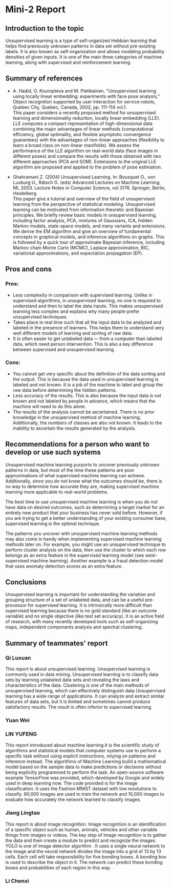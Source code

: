 # Mini-2 Report

## Introduction to the topic

Unsupervised learning is a type of self-organized Hebbian learning that helps find previously unknown patterns in data set without pre-existing labels. It is also known as self-organization and allows modeling probability densities of given inputs. It is one of the main three categories of machine learning, along with supervised and reinforcement learning.

## Summary of references

- A. Hadid, O. Kouropteva and M. Pietikainen, "Unsupervised learning using locally linear embedding: experiments with face pose analysis," Object recognition supported by user interaction for service robots, Quebec City, Quebec, Canada, 2002, pp. 111-114 vol.1.  
This paper considers a recently proposed method for unsupervised learning and dimensionality reduction, locally linear embedding (LLE). LLE computes a compact representation of high-dimensional data combining the major advantages of linear methods (computational efficiency, global optimality, and flexible asymptotic convergence guarantees) with the advantages of non-linear approaches (flexibility to learn a broad class on non-linear manifolds). We assess the performance of the LLE algorithm on real-world data (face images in different poses) and compare the results with those obtained with two different approaches (PCA and SOM). Extensions to the original LLE algorithm are proposed and applied to the problem of pose estimation.

- Ghahramani Z. (2004) Unsupervised Learning. In: Bousquet O., von Luxburg U., Rätsch G. (eds) Advanced Lectures on Machine Learning. ML 2003. Lecture Notes in Computer Science, vol 3176. Springer, Berlin, Heidelberg.  
This paper give a tutorial and overview of the field of unsupervised learning from the perspective of statistical modeling. Unsupervised learning can be motivated from information theoretic and Bayesian principles. We briefly review basic models in unsupervised learning, including factor analysis, PCA, mixtures of Gaussians, ICA, hidden Markov models, state-space models, and many variants and extensions. We derive the EM algorithm and give an overview of fundamental concepts in graphical models, and inference algorithms on graphs. This is followed by a quick tour of approximate Bayesian inference, including Markov chain Monte Carlo (MCMC), Laplace approximation, BIC, variational approximations, and expectation propagation (EP).

## Pros and cons

### Pros:
- Less complexity in comparison with supervised learning. Unlike in supervised algorithms, in unsupervised learning, no one is required to understand and then to label the data inputs. This makes unsupervised learning less complex and explains why many people prefer unsupervised techniques.
- Takes place in real time such that all the input data to be analyzed and labeled in the presence of learners. This helps them to understand very well different models of learning and sorting of raw data.
- It is often easier to get unlabeled data — from a computer than labeled data, which need person intervention. This is also a key difference between supervised and unsupervised learning.

### Cons:
- You cannot get very specific about the definition of the data sorting and the output. This is because the data used in unsupervised learning is labeled and not known. It is a job of the machine to label and group the raw data before determining the hidden patterns.
- Less accuracy of the results. This is also because the input data is not known and not labeled by people in advance, which means that the machine will need to do this alone.
- The results of the analysis cannot be ascertained. There is no prior knowledge in the unsupervised method of machine learning. Additionally, the numbers of classes are also not known. It leads to the inability to ascertain the results generated by the analysis.


## Recommendations for a person who want to develop or use such systems

Unsupervised machine learning purports to uncover previously unknown patterns in data, but most of the time these patterns are poor approximations of what supervised machine learning can achieve. Additionally, since you do not know what the outcomes should be, there is no way to determine how accurate they are, making supervised machine learning more applicable to real-world problems.

The best time to use unsupervised machine learning is when you do not have data on desired outcomes, such as determining a target market for an entirely new product that your business has never sold before. However, if you are trying to get a better understanding of your existing consumer base, supervised learning is the optimal technique.

The patterns you uncover with unsupervised machine learning methods may also come in handy when implementing supervised machine learning methods later on. For example, you might use an unsupervised technique to perform cluster analysis on the data, then use the cluster to which each row belongs as an extra feature in the supervised learning model (see semi-supervised machine learning). Another example is a fraud detection model that uses anomaly detection scores as an extra feature.

## Conclusions

Unsupervised learning is important for understanding the variation and grouping structure of a set of unlabeled data,
and can be a useful pre-processor for supervised learning. It is intrinsically more difficult than supervised learning
because there is no gold standard (like an outcome variable) and no single objective (like test set accuracy). It is an active field of research, with many recently developed tools such as self-organizing maps, independent components analysis and spectral clustering.

## Summary of teammates' report

### Qi Luxuan
This report is about unsupervised learning. Unsupervised learning is commonly used in data mining. Unsupervised learning is to classify data sets by learning unlabeled data sets and revealing the laws and characteristics of the data. Clustering is one of the main methods of unsupervised learning, which can effectively distinguish data Unsupervised learning has a wide range of applications. It can analyze and extract similar features of data sets, but it is limited and sometimes cannot produce satisfactory results. The result is often inferior to supervised learning

### Yuan Wei

### LIN YUFENG
This report introduced about machine learning.it is the scientific study of algorithms and statistical models that computer systems use to perform a specific task without using explicit instructions, relying on patterns and inference instead. The algorithms of Machine Learning build a mathematical model based on the sample data to make predictions or decisions without being explicitly programmed to perform the task. An open-source software example TensorFlow was provided, which developed by Google and widely used in deep learning now. The code provided is for the image classification. It uses the Fashion MNIST dataset with low resolutions to classify. 60,000 images are used to train the network and 10,000 images to evaluate how accurately the network learned to classify images.

### Jiang Lingtao
This report is about image recognition. Image recognition is an identification of a specific object such as human, animals, vehicles and other variable things from images or videos. The key step of image recognition is to gather the data and then create a module to predict and recognize the images. YOLO is one of image detector algorithm . It uses a single neural network to the image and the neural network divides the image into a grid of 13 by 13 cells. Each cell will take responsibility for five bonding boxes. A bonding box is used to describe the object in it. The network can predict these bonding boxes and probabilities of each region in this way.

### Li Chenxi
